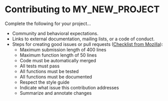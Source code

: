 # Contributing to MY_NEW_PROJECT

Complete the following for your project...
* Community and behavioral expectations.
* Links to external documentation, mailing lists, or a code of conduct.
* Steps for creating good issues or pull requests ([Checklist from Mozilla](https://mozillascience.github.io/codeReview/contrib.html)):
  * Maximum submission length of 400 lines
  * Maximum function length of 50 lines
  * Code must be automatically merged
  * All tests must pass
  * All functions must be tested
  * All functions must be documented
  * Respect the style guide
  * Indicate what issue this contribution addresses
  * Summarize and annotate changes
